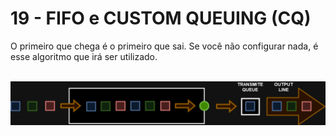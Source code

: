 # 19 - FIFO e CUSTOM QUEUING (CQ)

O primeiro que chega é o primeiro que sai. Se você não configurar nada, é esse algoritmo que irá ser utilizado. <br></br>

![FIFO](Imagens/fifo.png) <br></br>